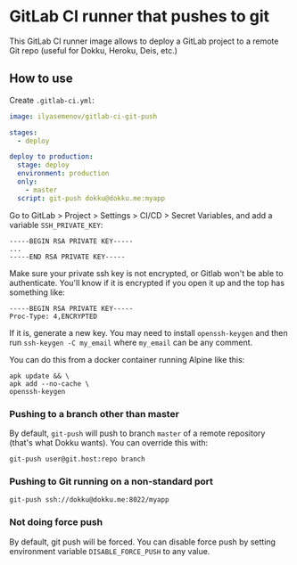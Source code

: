 # GitLab CI runner that pushes to git

This GitLab CI runner image allows to deploy a GitLab project to a remote Git repo (useful for Dokku, Heroku, Deis, etc.)

## How to use

Create `.gitlab-ci.yml`:

```yaml
image: ilyasemenov/gitlab-ci-git-push

stages:
  - deploy

deploy to production:
  stage: deploy
  environment: production
  only:
    - master
  script: git-push dokku@dokku.me:myapp
```

Go to GitLab > Project > Settings > CI/CD > Secret Variables, and add a variable `SSH_PRIVATE_KEY`:

```
-----BEGIN RSA PRIVATE KEY-----
...
-----END RSA PRIVATE KEY-----
```

Make sure your private ssh key is not encrypted, or Gitlab won't be able to authenticate. You'll know if it is encrypted if you open it up and the top has something like:

```
-----BEGIN RSA PRIVATE KEY-----
Proc-Type: 4,ENCRYPTED
```

If it is, generate a new key. You may need to install `openssh-keygen` and then run `ssh-keygen -C my_email` where `my_email` can be any comment. 

You can do this from a docker container running Alpine like this:

```
apk update && \
apk add --no-cache \
openssh-keygen
```

### Pushing to a branch other than master

By default, `git-push` will push to branch `master` of a remote repository (that's what Dokku wants). You can override this with:

```console
git-push user@git.host:repo branch
```

### Pushing to Git running on a non-standard port

```console
git-push ssh://dokku@dokku.me:8022/myapp
```

### Not doing force push

By default, git push will be forced. You can disable force push by setting environment variable `DISABLE_FORCE_PUSH` to any value.
